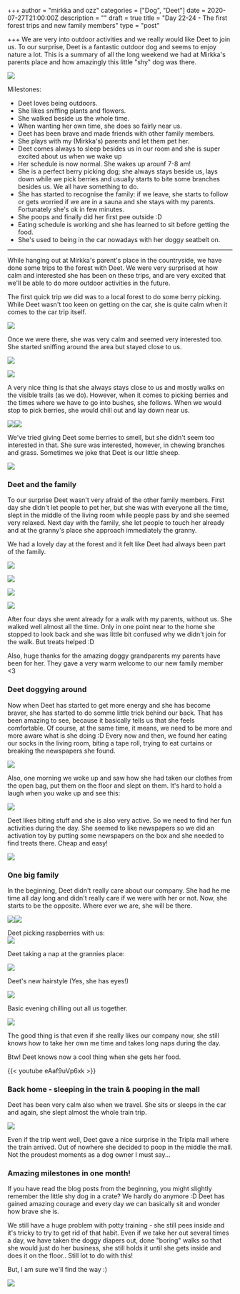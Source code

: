 +++
author = "mirkka and ozz"
categories = ["Dog", "Deet"]
date = 2020-07-27T21:00:00Z
description = ""
draft = true
title = "Day 22-24 - The first forest trips and new family members"
type = "post"

+++
We are very into outdoor activities and we really would like Deet to join us. To our surprise, Deet is a fantastic outdoor dog and seems to enjoy nature a lot. This is a summary of all the long weekend we had at Mirkka's parents place and how amazingly this little "shy" dog was there.

![](/images/20200726_132509.jpg)

Milestones:

* Deet loves being outdoors.
* She likes sniffing plants and flowers.
* She walked beside us the whole time.
* When wanting her own time, she does so fairly near us.
* Deet has been brave and made friends with other family members.
* She plays with my (Mirkka's) parents and let them pet her.
* Deet comes always to sleep besides us in our room and she is super excited about us when we wake up
* Her schedule is now normal. She wakes up arounf 7-8 am!
* She is a perfect berry picking dog; she always stays beside us, lays down while we pick berries and usually starts to bite some branches besides us. We all have something to do.
* She has started to recognise the family: if we leave, she starts to follow or gets worried if we are in a sauna and she stays with my parents. Fortunately she's ok in few minutes.
* She poops and finally did her first pee outside :D
* Eating schedule is working and she has learned to sit before getting the food.
* She's used to being in the car nowadays with her doggy seatbelt on.

***

While hanging out at Mirkka's parent's place in the countryside, we have done some trips to the forest with Deet. We were very surprised at how calm and interested she has been on these trips, and are very excited that we'll be able to do more outdoor activities in the future.

The first quick trip we did was to a local forest to do some berry picking. While Deet wasn't too keen on getting on the car, she is quite calm when it comes to the car trip itself.

![](/images/20200729_161125.jpg)

Once we were there, she was very calm and seemed very interested too. She started sniffing around the area but stayed close to us.

![](/images/20200726_132826.jpg)

![](/images/20200726_131317.jpg)

A very nice thing is that she always stays close to us and mostly walks on the visible trails (as we do). However, when it comes to picking berries and the times where we have to go into bushes, she follows. When we would stop to pick berries, she would chill out and lay down near us.

![](/images/img_20200727_124644.jpg)![](/images/img_20200729_111300.jpg)

We've tried giving Deet some berries to smell, but she didn't seem too interested in that. She sure was interested, however, in chewing branches and grass. Sometimes we joke that Deet is our little sheep.

![](/images/20200726_132608.jpg)

### Deet and the family

To our surprise Deet wasn't very afraid of the other family members. First day she didn't let people to pet her, but she was with everyone all the time, slept in the middle of the living room while people pass by and she seemed very relaxed. Next day with the family, she let people to touch her already and at the granny's place she approach immediately the granny.

We had a lovely day at the forest and it felt like Deet had always been part of the family.

![](/images/20200727_131106.jpg)

![](/images/20200727_131853.jpg)

![](/images/20200727_131000.jpg)

![](/images/img_20200727_130824.jpg)

After four days she went already for a walk with my parents, without us. She walked well almost all the time. Only in one point near to the home she stopped to look back and she was little bit confused why we didn't join for the walk. But treats helped :D

Also, huge thanks for the amazing doggy grandparents my parents have been for her. They gave a very warm welcome to our new family member <3

### Deet doggying around

Now when Deet has started to get more energy and she has become braver, she has started to do somme little trick behind our back. That has been amazing to see, because it basically tells us that she feels comfortable. Of course, at the same time, it means, we need to be more and more aware what is she doing :D Every now and then, we found her eating our socks in the living room, biting a tape roll, trying to eat curtains or breaking the newspapers she found.

![](/images/20200726_204952-1.jpg)

Also, one morning we woke up and saw how she had taken our clothes from the open bag, put them on the floor and slept on them. It's hard to hold a laugh when you wake up and see this:

![](/images/20200728_085127.jpg)

Deet likes biting stuff and she is also very active. So we need to find her fun activities during the day. She seemed to like newspapers so we did an activation toy by putting some newspapers on the box and she needed to find treats there. Cheap and easy!

![](/images/20200726_163007-1.jpg)

### One big family

In the beginning, Deet didn't really care about our company. She had he me time all day long and didn't really care if we were with her or not. Now, she starts to be the opposite. Where ever we are, she will be there.

![](/images/20200729_191429.jpg)![](/images/20200728_213201.jpg)

Deet picking raspberries with us:  
![](/images/20200729_162836.jpg)

Deet taking a nap at the grannies place:

![](/images/20200727_160910.jpg)

Deet's new hairstyle (Yes, she has eyes!)

![](/images/20200729_101055.jpg)

Basic evening chilling out all us together. 

![](/images/20200729_190036.jpg)

The good thing is that even if she really likes our company now, she still knows how to take her own me time and takes long naps during the day.

Btw! Deet knows now a cool thing when she gets her food.

{{< youtube eAaf9uVp6xk >}}

### Back home - sleeping in the train & pooping in the mall

Deet has been very calm also when we travel. She sits or sleeps in the car and again, she slept almost the whole train trip.

![](/images/20200730_132723.jpg)

Even if the trip went well, Deet gave a nice surprise in the Tripla mall where the train arrived. Out of nowhere she decided to poop in the middle the mall. Not the proudest moments as a dog owner I must say...

### Amazing milestones in one month!

If you have read the blog posts from the beginning, you might slightly remember the little shy dog in a crate? We hardly do anymore :D Deet has gained amazing courage and every day we can basically sit and wonder how brave she is.

We still have a huge problem with potty training - she still pees inside and it's tricky to try to get rid of that habit. Even if we take her out several times a day, we have taken the doggy diapers out, done "boring" walks so that she would just do her business, she still holds it until she gets inside and does it on the floor.. Still lot to do with this!

But, I am sure we'll find the way :)

![](/images/img_20200727_211226.jpg)